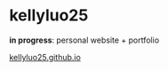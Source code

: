 # kellyluo25
**in progress**: personal website + portfolio 

[kellyluo25.github.io](kellyluo25.github.io)